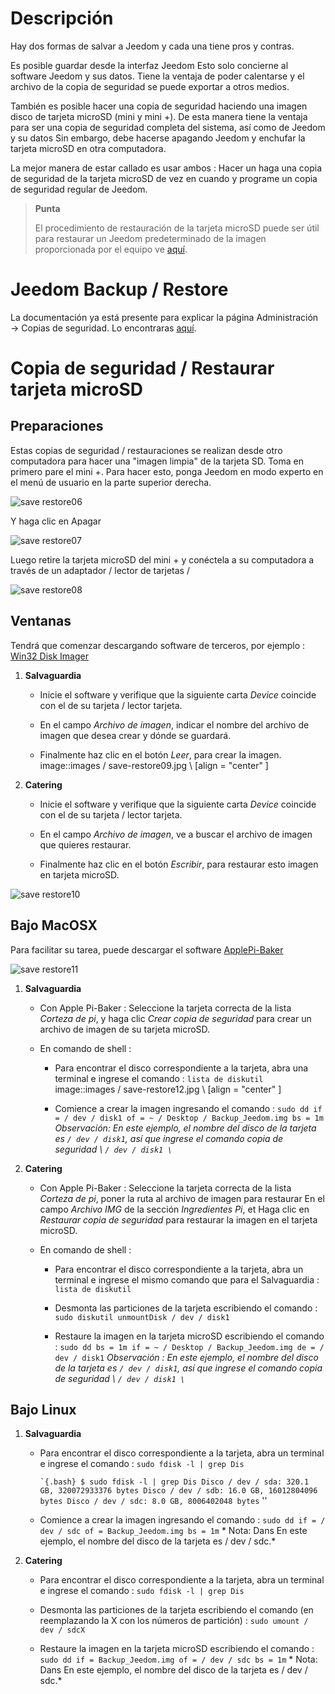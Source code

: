 Descripción 
===========

Hay dos formas de salvar a Jeedom y cada una tiene
pros y contras.

Es posible guardar desde la interfaz
Jeedom Esto solo concierne al software Jeedom y sus datos.
Tiene la ventaja de poder calentarse y el archivo de
la copia de seguridad se puede exportar a otros medios.

También es posible hacer una copia de seguridad haciendo una imagen
disco de tarjeta microSD (mini y mini +). De esta manera tiene la ventaja
para ser una copia de seguridad completa del sistema, así como de Jeedom y su
datos Sin embargo, debe hacerse apagando Jeedom y
enchufar la tarjeta microSD en otra computadora.

La mejor manera de estar callado es usar ambos : Hacer un
haga una copia de seguridad de la tarjeta microSD de vez en cuando y programe un
copia de seguridad regular de Jeedom.

> **Punta**
>
> El procedimiento de restauración de la tarjeta microSD puede ser útil para
> restaurar un Jeedom predeterminado de la imagen proporcionada por
> el equipo ve
> [aquí](https://www.jeedom.fr/doc/documentation/installation/es_ES/doc-installation.html).

Jeedom Backup / Restore 
=================================

La documentación ya está presente para explicar la página
Administración → Copias de seguridad. Lo encontraras
[aquí](https://jeedom.github.io/core/es_ES/backup).

Copia de seguridad / Restaurar tarjeta microSD 
===========================================

Preparaciones 
-----------

Estas copias de seguridad / restauraciones se realizan desde otro
computadora para hacer una "imagen limpia" de la tarjeta SD. Toma en
primero pare el mini +. Para hacer esto, ponga Jeedom en modo
experto en el menú de usuario en la parte superior derecha.

![save restore06](images/save-restore06.jpg)

Y haga clic en Apagar

![save restore07](images/save-restore07.jpg)

Luego retire la tarjeta microSD del mini + y conéctela a
su computadora a través de un adaptador / lector de tarjetas /

![save restore08](images/save-restore08.jpg)

Ventanas 
------------

Tendrá que comenzar descargando software de terceros, por ejemplo :
[Win32 Disk Imager](http://sourceforge.net/projects/win32diskimager/)

1.  **Salvaguardia**

    -   Inicie el software y verifique que la siguiente carta
        *Device* coincide con el de su tarjeta / lector
        tarjeta.

    -   En el campo *Archivo de imagen*, indicar el nombre del archivo de imagen que
        desea crear y dónde se guardará.

    -   Finalmente haz clic en el botón *Leer*, para crear la imagen.
        image::images / save-restore09.jpg \ [align = "center" \]

2.  **Catering**

    -   Inicie el software y verifique que la siguiente carta
        *Device* coincide con el de su tarjeta / lector
        tarjeta.

    -   En el campo *Archivo de imagen*, ve a buscar el archivo de imagen que
        quieres restaurar.

    -   Finalmente haz clic en el botón *Escribir*, para restaurar esto
        imagen en tarjeta microSD.

![save restore10](images/save-restore10.jpg)

Bajo MacOSX 
-----------

Para facilitar su tarea, puede descargar el software
[ApplePi-Baker](http://www.tweaking4all.com/hardware/raspberry-pi/macosx-apple-pi-baker/)

![save restore11](images/save-restore11.jpg)

1.  **Salvaguardia**

    -   Con Apple Pi-Baker : Seleccione la tarjeta correcta de la lista
        *Corteza de pi*, y haga clic *Crear copia de seguridad* para crear un
        archivo de imagen de su tarjeta microSD.

    -   En comando de shell :

        -   Para encontrar el disco correspondiente a la tarjeta, abra
            una terminal e ingrese el comando : `lista de diskutil`
            image::images / save-restore12.jpg \ [align = "center" \]

        -   Comience a crear la imagen ingresando el comando :
            `sudo dd if = / dev / disk1 of = ~ / Desktop / Backup_Jeedom.img bs = 1m`
            *Observación: En este ejemplo, el nombre del disco de la tarjeta
            es `/ dev / disk1`, así que ingrese el comando
            copia de seguridad \ `/ dev / disk1 \`*

2.  **Catering**

    -   Con Apple Pi-Baker : Seleccione la tarjeta correcta de la lista
        *Corteza de pi*, poner la ruta al archivo de imagen para restaurar
        En el campo *Archivo IMG* de la sección *Ingredientes Pi*, et
        Haga clic en *Restaurar copia de seguridad* para restaurar la imagen en el
        tarjeta microSD.

    -   En comando de shell :

        -   Para encontrar el disco correspondiente a la tarjeta, abra
            un terminal e ingrese el mismo comando que para el
            Salvaguardia : `lista de diskutil`

        -   Desmonta las particiones de la tarjeta escribiendo el comando :
            `sudo diskutil unmountDisk / dev / disk1`

        -   Restaure la imagen en la tarjeta microSD escribiendo el comando
            :
            `sudo dd bs = 1m if = ~ / Desktop / Backup_Jeedom.img de = / dev / disk1`
            *Observación : En este ejemplo, el nombre del disco de la tarjeta
            es `/ dev / disk1`, así que ingrese el comando
            copia de seguridad \ `/ dev / disk1 \`*

Bajo Linux 
----------

1.  **Salvaguardia**

    -   Para encontrar el disco correspondiente a la tarjeta, abra un
        terminal e ingrese el comando : `sudo fdisk -l | grep Dis`

        `` `{.bash}
        $ sudo fdisk -l | grep Dis
        Disco / dev / sda: 320.1 GB, 320072933376 bytes
        Disco / dev / sdb: 16.0 GB, 16012804096 bytes
        Disco / dev / sdc: 8.0 GB, 8006402048 bytes
        `` ''

    -   Comience a crear la imagen ingresando el comando :
        `sudo dd if = / dev / sdc of = Backup_Jeedom.img bs = 1m` * Nota: Dans
        En este ejemplo, el nombre del disco de la tarjeta es / dev / sdc.*

2.  **Catering**

    -   Para encontrar el disco correspondiente a la tarjeta, abra un
        terminal e ingrese el comando : `sudo fdisk -l | grep Dis`

    -   Desmonta las particiones de la tarjeta escribiendo el comando (en
        reemplazando la X con los números de partición) :
        `sudo umount / dev / sdcX`

    -   Restaure la imagen en la tarjeta microSD escribiendo el comando :
        `sudo dd if = Backup_Jeedom.img of = / dev / sdc bs = 1m` * Nota: Dans
        En este ejemplo, el nombre del disco de la tarjeta es / dev / sdc.*


